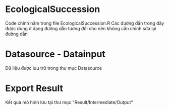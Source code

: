 # EcologicalSuccession
Code chính nằm trong file EcologicalSuccession.R 
Các đường dẫn trong đây được dùng ở dạng đường dẫn tương đối cho nên không cần chỉnh sửa lại đường dẫn 

# Datasource - Datainput 
Dữ liệu được lưu trữ trong thư mục Datasource 

# Export Result
Kết quả mô hình lưu tại thư mục "Result/Intermediate/Output" 
